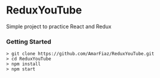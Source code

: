 # ReduxYouTube

Simple project to practice React and Redux

### Getting Started

```
> git clone https://github.com/AmarFiaz/ReduxYouTube.git
> cd ReduxYouTube
> npm install
> npm start
```

